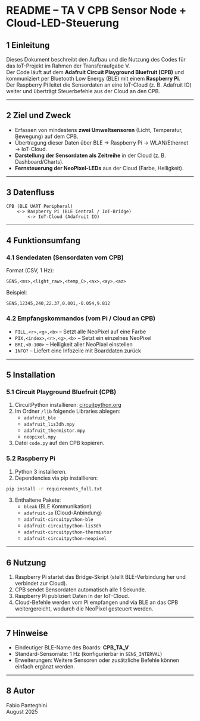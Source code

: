 # README – TA V CPB Sensor Node + Cloud-LED-Steuerung

## 1 Einleitung
Dieses Dokument beschreibt den Aufbau und die Nutzung des Codes für das IoT-Projekt im Rahmen der Transferaufgabe V.  
Der Code läuft auf dem **Adafruit Circuit Playground Bluefruit (CPB)** und kommuniziert per Bluetooth Low Energy (BLE) mit einem **Raspberry Pi**.  
Der Raspberry Pi leitet die Sensordaten an eine IoT-Cloud (z. B. Adafruit IO) weiter und überträgt Steuerbefehle aus der Cloud an den CPB.

---

## 2 Ziel und Zweck
- Erfassen von mindestens **zwei Umweltsensoren** (Licht, Temperatur, Bewegung) auf dem CPB.  
- Übertragung dieser Daten über BLE → Raspberry Pi → WLAN/Ethernet → IoT-Cloud.  
- **Darstellung der Sensordaten als Zeitreihe** in der Cloud (z. B. Dashboard/Charts).  
- **Fernsteuerung der NeoPixel-LEDs** aus der Cloud (Farbe, Helligkeit).

---

## 3 Datenfluss
```
CPB (BLE UART Peripheral)
    <-> Raspberry Pi (BLE Central / IoT-Bridge)
        <-> IoT-Cloud (Adafruit IO)
```

---

## 4 Funktionsumfang

### 4.1 Sendedaten (Sensordaten vom CPB)
Format (CSV, 1 Hz):
```
SENS,<ms>,<light_raw>,<temp_C>,<ax>,<ay>,<az>
```
Beispiel:
```
SENS,12345,240,22.37,0.001,-0.054,9.812
```

### 4.2 Empfangskommandos (vom Pi / Cloud an CPB)
- `FILL,<r>,<g>,<b>` – Setzt alle NeoPixel auf eine Farbe  
- `PIX,<index>,<r>,<g>,<b>` – Setzt ein einzelnes NeoPixel  
- `BRI,<0-100>` – Helligkeit aller NeoPixel einstellen  
- `INFO?` – Liefert eine Infozeile mit Boarddaten zurück

---

## 5 Installation

### 5.1 Circuit Playground Bluefruit (CPB)
1. CircuitPython installieren: [circuitpython.org](https://circuitpython.org/board/circuitplayground_bluefruit/)  
2. Im Ordner `/lib` folgende Libraries ablegen:
   - `adafruit_ble`
   - `adafruit_lis3dh.mpy`
   - `adafruit_thermistor.mpy`
   - `neopixel.mpy`
3. Datei `code.py` auf den CPB kopieren.  

### 5.2 Raspberry Pi
1. Python 3 installieren.  
2. Dependencies via pip installieren:
```bash
pip install -r requirements_full.txt
```
3. Enthaltene Pakete:
   - `bleak` (BLE Kommunikation)  
   - `adafruit-io` (Cloud-Anbindung)  
   - `adafruit-circuitpython-ble`  
   - `adafruit-circuitpython-lis3dh`  
   - `adafruit-circuitpython-thermistor`  
   - `adafruit-circuitpython-neopixel`  

---

## 6 Nutzung
1. Raspberry Pi startet das Bridge-Skript (stellt BLE-Verbindung her und verbindet zur Cloud).  
2. CPB sendet Sensordaten automatisch alle 1 Sekunde.  
3. Raspberry Pi publiziert Daten in der IoT-Cloud.  
4. Cloud-Befehle werden vom Pi empfangen und via BLE an das CPB weitergereicht, wodurch die NeoPixel gesteuert werden.

---

## 7 Hinweise
- Eindeutiger BLE-Name des Boards: **CPB_TA_V**  
- Standard-Sensorrate: 1 Hz (konfigurierbar in `SENS_INTERVAL`)  
- Erweiterungen: Weitere Sensoren oder zusätzliche Befehle können einfach ergänzt werden.

---

## 8 Autor
Fabio Panteghini  
August 2025  
